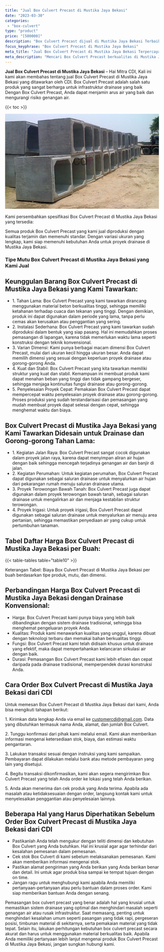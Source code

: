 ```yaml
---
title: "Jual Box Culvert Precast di Mustika Jaya Bekasi"
date: "2023-03-30"
categories:
 - "box-culvert"
type: "product"
price: "[500000]"
description: "Box Culvert Precast dijual di Mustika Jaya Bekasi Terbaik. Box Culvert Precast profesional untuk kebutuhan konstruksi dengan performa optimal. Konsultasikan kebutuhan Anda sekarang."
focus_keyphrase: "Box Culvert Precast di Mustika Jaya Bekasi"
meta_title: "Jual Box Culvert Precast di Mustika Jaya Bekasi Terpercaya - CDI"
meta_description: "Mencari Box Culvert Precast berkualitas di Mustika Jaya Bekasi? Kami adalah solusi tepat dengan solusi terbaik. Segera hubungi kami."
---
```


**Jual Box Culvert Precast di Mustika Jaya Bekasi** – Hai Mitra CDI, Kali ini kami akan membahas tentang jual Box Culvert Precast di Mustika Jaya Bekasi yang ditawarkan oleh CDI. Box Culvert Precast adalah salah satu produk yang sangat berharga untuk infrastruktur drainase yang baik Dengan Box Culvert Precast, Anda dapat menjamin arus air yang baik dan mengurangi risiko genangan air.

{{< toc >}}

![Jual Box Culvert Precast di Mustika Jaya Bekasi](/images/box-culvert/box-culvert-27.jpg)

Kami persembahkan spesifikasi Box Culvert Precast di Mustika Jaya Bekasi yang tersedia:

Semua produk Box Culvert Precast yang kami jual diproduksi dengan kualitas terjamin dan memenuhi standar. Dengan variasi ukuran yang lengkap, kami siap memenuhi kebutuhan Anda untuk proyek drainase di Mustika Jaya Bekasi.

### Tipe Mutu Box Culvert Precast di Mustika Jaya Bekasi yang Kami Jual 

## Keunggulan Barang Box Culvert Precast di Mustika Jaya Bekasi yang Kami Tawarkan:

*   1\. Tahan Lama: Box Culvert Precast yang kami tawarkan dirancang menggunakan material beton berkualitas tinggi, sehingga memiliki ketahanan terhadap cuaca dan tekanan yang tinggi. Dengan demikian, produk ini dapat digunakan dalam periode yang lama, tanpa perlu cemas akan kerusakan atau penggantian yang sering.
*   2\. Instalasi Sederhana: Box Culvert Precast yang kami tawarkan sudah diproduksi dalam bentuk yang siap pasang. Hal ini memudahkan proses pemasangan di lapangan, karena tidak memerlukan waktu lama seperti konstruksi dengan teknik konvensional.
*   3\. Varian Dimensi: Kami punya berbagai macam dimensi Box Culvert Precast, mulai dari ukuran kecil hingga ukuran besar. Anda dapat memilih dimensi yang sesuai dengan keperluan proyek drainase atau gorong-gorong Anda.
*   4\. Kuat dan Stabil: Box Culvert Precast yang kita tawarkan memiliki struktur yang kuat dan stabil. Kemampuan ini membuat produk kami dapat menahan beban yang tinggi dan tidak gampang bergeser, sehingga menjaga kontinuitas fungsi drainase atau gorong-gorong.
*   5\. Penyelesaian Proyek Cepat: Pemakaian Box Culvert Precast dapat mempercepat waktu penyelesaian proyek drainase atau gorong-gorong. Proses produksi yang sudah terstandarisasi dan pemasangan yang mudah membuat proyek dapat selesai dengan cepat, sehingga menghemat waktu dan biaya.

## Box Culvert Precast di Mustika Jaya Bekasi yang Kami Tawarkan Didesain untuk Drainase dan Gorong-gorong Tahan Lama:

*   1\. Kegiatan Jalan Raya: Box Culvert Precast sangat cocok digunakan dalam proyek jalan raya, karena dapat menyimpan aliran air hujan dengan baik sehingga mencegah terjadinya genangan air dan banjir di jalan.
*   2\. Kegiatan Perumahan: Untuk kegiatan perumahan, Box Culvert Precast dapat digunakan sebagai saluran drainase untuk menyalurkan air hujan dari pekarangan rumah menuju saluran drainase utama.
*   3\. Proyek Terowongan Bawah Tanah: Box Culvert Precast juga dapat digunakan dalam proyek terowongan bawah tanah, sebagai saluran drainase untuk mengalirkan air dan menjaga kestabilan struktur terowongan.
*   4\. Proyek Irigasi: Untuk proyek irigasi, Box Culvert Precast dapat digunakan sebagai saluran drainase untuk menyalurkan air menuju area pertanian, sehingga memastikan penyediaan air yang cukup untuk pertumbuhan tanaman.

## Tabel Daftar Harga Box Culvert Precast di Mustika Jaya Bekasi per Buah:

{{< table-tables table="table10" >}}

Keterangan Tabel: Biaya Box Culvert Precast di Mustika Jaya Bekasi per buah berdasarkan tipe produk, mutu, dan dimensi.

## Perbandingan Harga Box Culvert Precast di Mustika Jaya Bekasi dengan Drainase Konvensional:

*   Harga: Box Culvert Precast kami punya biaya yang lebih baik dibandingkan dengan sistem drainase tradisional, sehingga bisa menghemat pengeluaran proyek Anda.
*   Kualitas: Produk kami menawarkan kualitas yang unggul, karena dibuat dengan teknologi terbaru dan memakai bahan berkualitas tinggi.
*   Fungsi: Box Culvert Precast kami telah didisain khusus untuk drainase yang efektif, maka dapat mempertahankan kelancaran sirkulasi air dengan baik.
*   Durasi: Pemasangan Box Culvert Precast kami lebih efisien dan cepat daripada pada drainase tradisional, memperpendek durasi konstruksi Anda.

## Cara Order Box Culvert Precast di Mustika Jaya Bekasi dari CDI

Untuk memesan Box Culvert Precast di Mustika Jaya Bekasi dari kami, Anda bisa mengikuti tahapan berikut:

1\.  Kirimkan data lengkap Anda via email ke customercdi@gmail.com. Data yang dibutuhkan termasuk nama Anda, alamat, dan jumlah Box Culvert.

2\.  Tunggu konfirmasi dari pihak kami melalui email. Kami akan memberikan informasi mengenai ketersediaan stok, biaya, dan estimasi waktu pengantaran.

3\.  Lakukan transaksi sesuai dengan instruksi yang kami sampaikan. Pembayaran dapat dilakukan melalui bank atau metode pembayaran yang lain yang disetujui.

4\.  Begitu transaksi dikonfirmasikan, kami akan segera mengirimkan Box Culvert Precast yang telah Anda order ke lokasi yang telah Anda berikan.

5\.  Anda akan menerima dan cek produk yang Anda terima. Apabila ada masalah atau ketidaksesuaian dengan order, langsung kontak kami untuk menyelesaikan penggantian atau penyelesaian lainnya.

## Beberapa Hal yang Harus Diperhatikan Sebelum Order Box Culvert Precast di Mustika Jaya Bekasi dari CDI

*   Pastikanlah Anda telah mengukur dengan teliti dimensi dan kebutuhan Box Culvert yang Anda butuhkan. Hal ini krusial agar agar terhindar dari kesalahan pemesanan dalam pemesanan.
*   Cek stok Box Culvert di kami sebelum melaksanakan pemesanan. Kami akan memberikan informasi mengenai stok.
*   Pastikan alamat pengiriman yang Anda berikan yang Anda berikan benar dan detail. Ini untuk agar produk bisa sampai ke tempat tujuan dengan on time.
*   Jangan ragu untuk menghubungi kami apabila Anda memiliki pertanyaan-pertanyaan atau perlu bantuan dalam proses order. Kami siap memberikan bantuan Anda dengan senang.

Pemasangan box culvert precast yang benar adalah hal yang krusial untuk memastikan sistem drainase yang optimal dan menghindari masalah seperti genangan air atau rusak infrastruktur. Saat memasang, penting untuk menghindari kesalahan umum seperti pasangan yang tidak rapi, pergeseran posisi, timbunan material di sekitarnya, serta pemakaian material yang tidak tepat. Selain itu, lakukan perhitungan kebutuhan box culvert precast secara akurat dan harus untuk menggunakan material berkualitas baik. Apabila Anda memiliki pertanyaan lebih lanjut mengenai produk Box Culvert Precast di Mustika Jaya Bekasi, jangan sungkan hubungi kami.